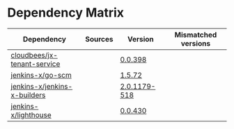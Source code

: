 # Dependency Matrix

Dependency | Sources | Version | Mismatched versions
---------- | ------- | ------- | -------------------
[cloudbees/jx-tenant-service](https://github.com/cloudbees/jx-tenant-service) |  | [0.0.398](https://github.com/cloudbees/jx-tenant-service/releases/tag/v0.0.398) | 
[jenkins-x/go-scm](https://github.com/jenkins-x/go-scm) |  | [1.5.72]() | 
[jenkins-x/jenkins-x-builders](https://github.com/jenkins-x/jenkins-x-builders) |  | [2.0.1179-518]() | 
[jenkins-x/lighthouse](https://github.com/jenkins-x/lighthouse) |  | [0.0.430]() | 

